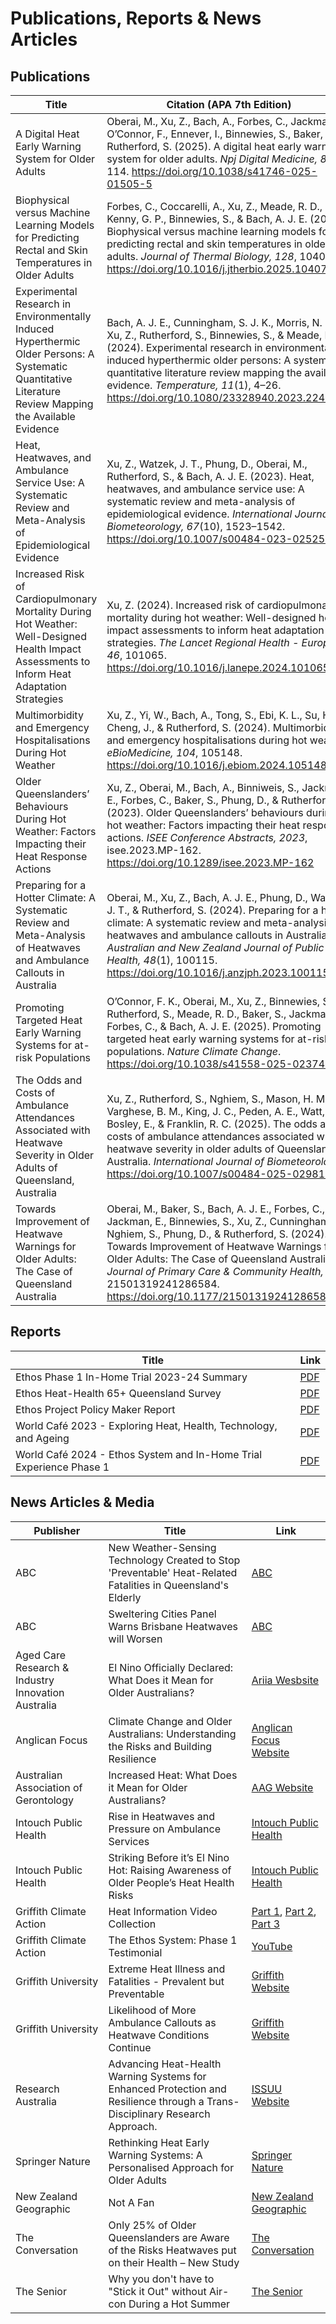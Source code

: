 # Publications, Reports & News Articles

## Publications

| Title | Citation (APA 7th Edition) | Link |
|---|---|---|
| A Digital Heat Early Warning System for Older Adults | Oberai, M., Xu, Z., Bach, A., Forbes, C., Jackman, E., O’Connor, F., Ennever, I., Binnewies, S., Baker, S., & Rutherford, S. (2025). A digital heat early warning system for older adults. *Npj Digital Medicine, 8(1)*, 114. https://doi.org/10.1038/s41746-025-01505-5 | [DOI](https://doi.org/10.1038/s41746-025-01505-5) |
| Biophysical versus Machine Learning Models for Predicting Rectal and Skin Temperatures in Older Adults | Forbes, C., Coccarelli, A., Xu, Z., Meade, R. D., Kenny, G. P., Binnewies, S., & Bach, A. J. E. (2025). Biophysical versus machine learning models for predicting rectal and skin temperatures in older adults. *Journal of Thermal Biology, 128*, 104078. https://doi.org/10.1016/j.jtherbio.2025.104078 | [DOI](https://doi.org/10.1016/j.jtherbio.2025.104078) |
| Experimental Research in Environmentally Induced Hyperthermic Older Persons: A Systematic Quantitative Literature Review Mapping the Available Evidence | Bach, A. J. E., Cunningham, S. J. K., Morris, N. R., Xu, Z., Rutherford, S., Binnewies, S., & Meade, R. D. (2024). Experimental research in environmentally induced hyperthermic older persons: A systematic quantitative literature review mapping the available evidence. *Temperature, 11*(1), 4–26. https://doi.org/10.1080/23328940.2023.2242062 | [DOI](https://doi.org/10.1080/23328940.2023.2242062) |
| Heat, Heatwaves, and Ambulance Service Use: A Systematic Review and Meta-Analysis of Epidemiological Evidence | Xu, Z., Watzek, J. T., Phung, D., Oberai, M., Rutherford, S., & Bach, A. J. E. (2023). Heat, heatwaves, and ambulance service use: A systematic review and meta-analysis of epidemiological evidence. *International Journal of Biometeorology, 67*(10), 1523–1542. https://doi.org/10.1007/s00484-023-02525-0 | [DOI](https://doi.org/10.1007/s00484-023-02525-0) |
| Increased Risk of Cardiopulmonary Mortality During Hot Weather: Well-Designed Health Impact Assessments to Inform Heat Adaptation Strategies | Xu, Z. (2024). Increased risk of cardiopulmonary mortality during hot weather: Well-designed health impact assessments to inform heat adaptation strategies. *The Lancet Regional Health - Europe, 46*, 101065. https://doi.org/10.1016/j.lanepe.2024.101065 | [DOI](https://doi.org/10.1016/j.lanepe.2024.101065) |
| Multimorbidity and Emergency Hospitalisations During Hot Weather | Xu, Z., Yi, W., Bach, A., Tong, S., Ebi, K. L., Su, H., Cheng, J., & Rutherford, S. (2024). Multimorbidity and emergency hospitalisations during hot weather. *eBioMedicine, 104*, 105148. https://doi.org/10.1016/j.ebiom.2024.105148 | [DOI](https://doi.org/10.1016/j.ebiom.2024.105148) |
| Older Queenslanders’ Behaviours During Hot Weather: Factors Impacting their Heat Response Actions | Xu, Z., Oberai, M., Bach, A., Binniweis, S., Jackman, E., Forbes, C., Baker, S., Phung, D., & Rutherford, S. (2023). Older Queenslanders’ behaviours during hot weather: Factors impacting their heat response actions. *ISEE Conference Abstracts, 2023*, isee.2023.MP-162. https://doi.org/10.1289/isee.2023.MP-162 | [DOI](https://doi.org/10.1289/isee.2023.MP-162) |
| Preparing for a Hotter Climate: A Systematic Review and Meta-Analysis of Heatwaves and Ambulance Callouts in Australia | Oberai, M., Xu, Z., Bach, A. J. E., Phung, D., Watzek, J. T., & Rutherford, S. (2024). Preparing for a hotter climate: A systematic review and meta-analysis of heatwaves and ambulance callouts in Australia. *Australian and New Zealand Journal of Public Health, 48*(1), 100115. https://doi.org/10.1016/j.anzjph.2023.100115 | [DOI](https://doi.org/10.1016/j.anzjph.2023.100115) |
| Promoting Targeted Heat Early Warning Systems for at-risk Populations | O’Connor, F. K., Oberai, M., Xu, Z., Binnewies, S., Rutherford, S., Meade, R. D., Baker, S., Jackman, E., Forbes, C., & Bach, A. J. E. (2025). Promoting targeted heat early warning systems for at-risk populations. *Nature Climate Change*. https://doi.org/10.1038/s41558-025-02374-2 | [DOI](https://doi.org/10.1038/s41558-025-02374-2) |
| The Odds and Costs of Ambulance Attendances Associated with Heatwave Severity in Older Adults of Queensland, Australia | Xu, Z., Rutherford, S., Nghiem, S., Mason, H. M., Varghese, B. M., King, J. C., Peden, A. E., Watt, K., Bosley, E., & Franklin, R. C. (2025). The odds and costs of ambulance attendances associated with heatwave severity in older adults of Queensland, Australia. *International Journal of Biometeorology*. https://doi.org/10.1007/s00484-025-02981-w | [DOI](https://doi.org/10.1007/s00484-025-02981-w) |
| Towards Improvement of Heatwave Warnings for Older Adults: The Case of Queensland Australia | Oberai, M., Baker, S., Bach, A. J. E., Forbes, C., Jackman, E., Binnewies, S., Xu, Z., Cunningham, S., Nghiem, S., Phung, D., & Rutherford, S. (2024). Towards Improvement of Heatwave Warnings for Older Adults: The Case of Queensland Australia. *Journal of Primary Care & Community Health, 15*, 21501319241286584. https://doi.org/10.1177/21501319241286584 | [DOI](https://doi.org/10.1177/21501319241286584) |

## Reports

| Title | Link |
|---|---|
| Ethos Phase 1 In-Home Trial 2023-24 Summary | [PDF](https://www.griffith.edu.au/__data/assets/pdf_file/0037/1994176/_Ethos-IHT-Phase-1-summary-2.pdf) |
| Ethos Heat-Health 65+ Queensland Survey | [PDF](https://www.griffith.edu.au/__data/assets/pdf_file/0040/1979293/Survey-Technical-Report.pdf) |
| Ethos Project Policy Maker Report | [PDF](https://www.griffith.edu.au/__data/assets/pdf_file/0041/1979456/Ethos-Policymaker-Report.pdf) |
| World Café 2023 - Exploring Heat, Health, Technology, and Ageing | [PDF](https://www.griffith.edu.au/__data/assets/pdf_file/0022/1980013/Ethos-World-Cafe-February-2023-Report.pdf) |
| World Café 2024 - Ethos System and In-Home Trial Experience Phase 1 | [PDF](https://www.griffith.edu.au/__data/assets/pdf_file/0020/1980011/Ethos-World-Cafe-April-2024-Report.pdf) |

## News Articles & Media

| Publisher | Title | Link |
|---|---|---|
| ABC | New Weather-Sensing Technology Created to Stop 'Preventable' Heat-Related Fatalities in Queensland's Elderly | [ABC](https://www.abc.net.au/news/2023-10-14/qld-heat-sensor-weather-tempreture-heatstroke-heatwave-ethos/102956974) |
| ABC | Sweltering Cities Panel Warns Brisbane Heatwaves will Worsen | [ABC](https://www.abc.net.au/news/2024-02-14/brisbane-heatwaves-will-worsen-sweltering-cities-says/103460350) |
| Aged Care Research & Industry Innovation Australia | El Nino Officially Declared: What Does it Mean for Older Australians? | [Ariia Wesbsite](https://www.ariia.org.au/knowledge-implementation-hub/resources/el-nino-officially-declared-what-does-it-mean-older) |
| Anglican Focus | Climate Change and Older Australians: Understanding the Risks and Building Resilience | [Anglican Focus Website](https://anglicanfocus.org.au/2025/06/06/climate-change-and-older-australians-understanding-the-risks-and-building-resilience/) |
| Australian Association of Gerontology | Increased Heat: What Does it Mean for Older Australians? | [AAG Website](https://aag.asn.au/Web/Stay-Informed/AAG-500/What-increased-heat-means-for-older-Australians.aspx) |
| Intouch Public Health | Rise in Heatwaves and Pressure on Ambulance Services | [Intouch Public Health](https://intouchpublichealth.net.au/rise-in-heatwaves-and-pressure-on-ambulance-services/) |
| Intouch Public Health | Striking Before it’s El Nino Hot: Raising Awareness of Older People’s Heat Health Risks | [Intouch Public Health](https://intouchpublichealth.net.au/striking-before-its-el-nino-hot-raising-awareness-of-older-peoples-heat-health-risks/) |
| Griffith Climate Action | Heat Information Video Collection | [Part 1](https://www.youtube.com/watch?v=qjhvok5VXBA), [Part 2](https://www.youtube.com/watch?v=N7GuYObkhLA), [Part 3](https://www.youtube.com/watch?v=ZCZ73fkbq4o) |
| Griffith Climate Action | The Ethos System: Phase 1 Testimonial | [YouTube](https://www.youtube.com/watch?v=O1iXZhQ2row) |
| Griffith University | Extreme Heat Illness and Fatalities - Prevalent but Preventable | [Griffith Website](https://www.griffith.edu.au/research/impact/extreme-heat-illness-and-fatalities) |
| Griffith University | Likelihood of More Ambulance Callouts as Heatwave Conditions Continue | [Griffith Website](https://news.griffith.edu.au/2024/01/29/likelihood-of-more-ambulance-callouts-as-heatwave-conditions-continue/) |
| Research Australia | Advancing Heat-Health Warning Systems for Enhanced Protection and Resilience through a Trans-Disciplinary Research Approach. | [ISSUU Website](https://issuu.com/researchaustralia/docs/ra0084_inspire_apr24_/18) |
| Springer Nature | Rethinking Heat Early Warning Systems: A Personalised Approach for Older Adults | [Springer Nature](https://communities.springernature.com/posts/rethinking-heat-early-warning-systems-a-personalised-approach-for-older-adults) |
| New Zealand Geographic | Not A Fan | [New Zealand Geographic](https://www.nzgeo.com/stories/not-a-fan/) |
| The Conversation | Only 25% of Older Queenslanders are Aware of the Risks Heatwaves put on their Health – New Study | [The Conversation](https://theconversation.com/only-25-of-older-queenslanders-are-aware-of-the-risks-heatwaves-put-on-their-health-new-study-238875) |
| The Senior | Why you don't have to "Stick it Out" without Air-con During a Hot Summer | [The Senior](https://www.thesenior.com.au/story/8885030/how-older-australians-can-stay-cool-in-summer-with-ethos-project/) |
